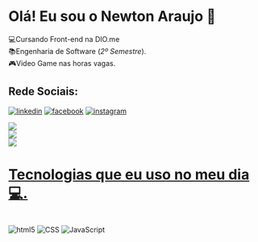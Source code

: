 # Olá! Eu sou o Newton Araujo 👋
💻Cursando Front-end na DIO.me <br>
📚Engenharia de Software (<i>2º Semestre</i>).<br>
🎮Video Game nas horas vagas.<br>

## Rede Sociais:
[![linkedin](https://img.shields.io/badge/LinkedIn-0077B5?style=for-the-badge&logo=linkedin&logoColor=white)](https://www.linkedin.com/in/newtondepaulaaraujo-297867256/) [![facebook](https://img.shields.io/badge/Facebook-1877F2?style=for-the-badge&logo=facebook&logoColor=white)](https://www.facebook.com/newton.araujo/) [![instagram](https://img.shields.io/badge/Instagram-E4405F?style=for-the-badge&logo=instagram&logoColor=white)](https://www.instagram.com/newtonaraujo_of/)

<div>
  <a href="https://github.com/newton-araujo">
    
![](https://github-readme-stats.vercel.app/api?username=newton-araujo&theme=swift&hide_border=false&include_all_commits=true&count_private=true)<br/>
![](https://github-readme-streak-stats.herokuapp.com/?user=newton-araujo&theme=swift&hide_border=false)<br/>
![](https://github-readme-stats.vercel.app/api/top-langs/?username=newton-araujo&theme=swift&hide_border=false&include_all_commits=true&count_private=true&layout=compact)
      </div>
# Tecnologias que eu uso no meu dia 💻.
<div style= "display: inline-block; margin-right: 10px;"><br>
    <img alt="html5" src="https://img.shields.io/badge/HTML5-E34F26?style=for-the-badge&logo=html5&logoColor=white"/>
    <img alt="CSS" src="https://img.shields.io/badge/CSS3-1572B6?style=for-the-badge&logo=css3&logoColor=white"/>
    <img alt="JavaScript" src="https://img.shields.io/badge/JavaScript-F7DF1E?style=for-the-badge&logo=javascript&logoColor=black"/>
</div>
<br><br>
